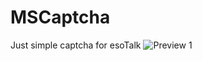 MSCaptcha
=========

Just simple captcha for esoTalk
![Preview 1](http://esotalk.org/forum/attachment/54092490367b7_captcha.png)
